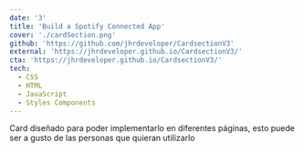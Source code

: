 ```yaml
---
date: '3'
title: 'Build a Spotify Connected App'
cover: './cardSection.png'
github: 'https://github.com/jhrdeveloper/CardsectionV3'
external: 'https://jhrdeveloper.github.io/CardsectionV3/'
cta: 'https://jhrdeveloper.github.io/CardsectionV3/'
tech:
  - CSS
  - HTML
  - JavaScript
  - Styles Components
---
```


Card diseñado para poder implementarlo en diferentes páginas, esto puede ser a gusto de las personas que quieran utilizarlo
